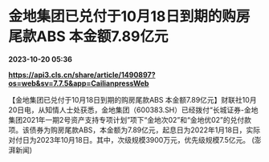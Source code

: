 # 金地集团已兑付于10月18日到期的购房尾款ABS 本金额7.89亿元

**2023-10-20 05:36**

**https://api3.cls.cn/share/article/1490897?os=web&sv=7.7.5&app=CailianpressWeb**

【金地集团已兑付于10月18日到期的购房尾款ABS 本金额7.89亿元】财联社10月20日电，从知情人士处获悉，金地集团（600383.SH）已经拨付“长城证券-金地集团2021年一期2号资产支持专项计划”项下“金地次02”和“金地优02”的兑付款项。该债券为购房尾款ABS，本金额为7.89亿元，起息日为2022年1月18日，实际对付日为2023年10月18日。其中，次级规模3900万元，优先级规模7.5亿元。 (澎湃新闻)